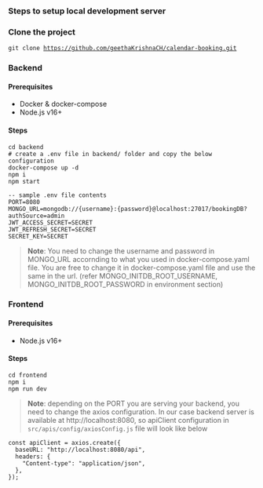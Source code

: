 ### Steps to setup local development server

### Clone the project

<code>git clone https://github.com/geethaKrishnaCH/calendar-booking.git</code>

### Backend

#### Prerequisites

- Docker & docker-compose
- Node.js v16+

#### Steps

```
cd backend
# create a .env file in backend/ folder and copy the below configuration
docker-compose up -d
npm i
npm start
```

```
-- sample .env file contents
PORT=8080
MONGO_URL=mongodb://{username}:{password}@localhost:27017/bookingDB?authSource=admin
JWT_ACCESS_SECRET=SECRET
JWT_REFRESH_SECRET=SECRET
SECRET_KEY=SECRET
```

> **Note**: You need to change the username and password in MONGO_URL accornding to what you used in docker-compose.yaml file. You are free to change it in docker-compose.yaml file and use the same in the url. (refer MONGO_INITDB_ROOT_USERNAME, MONGO_INITDB_ROOT_PASSWORD in environment section)

### Frontend

#### Prerequisites

- Node.js v16+

#### Steps

```
cd frontend
npm i
npm run dev
```

> **Note**: depending on the PORT you are serving your backend, you need to change the axios configuration. In our case backend server is available at http://localhost:8080, so apiClient configuration in <code>src/apis/config/axiosConfig.js</code> file will look like below

```
const apiClient = axios.create({
  baseURL: "http://localhost:8080/api",
  headers: {
    "Content-type": "application/json",
  },
});
```
